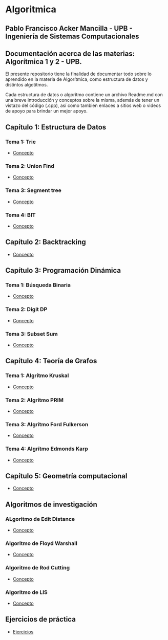 # Algoritmica

**Pablo Francisco Acker Mancilla** -
**UPB** -
**Ingeniería de Sistemas Computacionales**
-------------------------------------------------
Documentación acerca de las materias: Algorítmica 1 y 2 - UPB.
--------------------------------------------------
El presente repositorio tiene la finalidad de documentar todo sobre lo aprendido en la materia de Algorítmica, como estructura de datos y distintos algotítmos.

Cada estructura de datos o algorítmo contiene un archivo Readme.md con una breve introducción y conceptos sobre la misma, además de tener un vistazo del código (.cpp), así como tambien enlaces a sitios web o videos de apoyo para brindar un mejor apoyo.

## Capítulo 1: Estructura de Datos
### Tema 1: Trie
- [Concepto](https://github.com/PabloAcker/Algoritmica/tree/main/Cap1%20Estructura%20de%20Datos/Trie)
### Tema 2: Union Find
- [Concepto](https://github.com/PabloAcker/Algoritmica/tree/main/Cap1%20Estructura%20de%20Datos/Union%20Find)
### Tema 3: Segment tree
- [Concepto](https://github.com/PabloAcker/Algoritmica/tree/main/Cap1%20Estructura%20de%20Datos/Segment%20Tree)
### Tema 4: BIT
- [Concepto](https://github.com/PabloAcker/Algoritmica/tree/main/Cap1%20Estructura%20de%20Datos/BIT)

## Capítulo 2: Backtracking
- [Concepto](https://github.com/PabloAcker/Algoritmica/tree/main/Cap2%20Backtracking)

## Capítulo 3: Programación Dinámica
### Tema 1: Búsqueda Binaria
- [Concepto](https://github.com/PabloAcker/Algoritmica/tree/main/Cap3%20Programaci%C3%B3n%20Din%C3%A1mica/B%C3%BAsqueda%20Binaria) 
### Tema 2: Digit DP
- [Concepto](https://github.com/PabloAcker/Algoritmica/tree/main/Cap3%20Programaci%C3%B3n%20Din%C3%A1mica/Digit%20DP)
### Tema 3: Subset Sum
- [Concepto](https://github.com/PabloAcker/Algoritmica/tree/main/Cap3%20Programaci%C3%B3n%20Din%C3%A1mica/Subset%20Sum)

## Capítulo 4: Teoría de Grafos
### Tema 1: Algrítmo Kruskal
- [Concepto](https://github.com/PabloAcker/Algoritmica/tree/main/Cap4%20Teor%C3%ADa%20de%20Grafos/Algor%C3%ADtmo%20Kruskal)
### Tema 2: Algrítmo PRIM
- [Concepto](https://github.com/PabloAcker/Algoritmica/tree/main/Cap4%20Teor%C3%ADa%20de%20Grafos/Algor%C3%ADtmo%20PRIM)
### Tema 3: Algrítmo Ford Fulkerson
- [Concepto](https://github.com/PabloAcker/Algoritmica/tree/main/Cap4%20Teor%C3%ADa%20de%20Grafos/Algoritmo%20Ford%20Fulkerson)
### Tema 4: Algrítmo Edmonds Karp
- [Concepto](https://github.com/PabloAcker/Algoritmica/tree/main/Cap4%20Teor%C3%ADa%20de%20Grafos/Algoritmo%20Edmonds%20Karp)

## Capítulo 5: Geometría computacional
- [Concepto](https://github.com/PabloAcker/Algoritmica/tree/main/Cap5%20Geometr%C3%ADa%20Computacional)

## Algoritmos de investigación
### ALgoritmo de Edit Distance
- [Concepto](https://github.com/PabloAcker/Algoritmica/tree/main/Algoritmos%20de%20investigaci%C3%B3n/Algoritmo%20Edit%20Distance)
### Algoritmo de Floyd Warshall
- [Concepto](https://github.com/PabloAcker/Algoritmica/tree/main/Algoritmos%20de%20investigaci%C3%B3n/Algoritmo%20Floyd%20Warshall)
### Algoritmo de Rod Cutting
- [Concepto](https://github.com/PabloAcker/Algoritmica/tree/main/Algoritmos%20de%20investigaci%C3%B3n/Algoritmo%20Rod%20Cutting)
### Algoritmo de LIS
- [Concepto](https://github.com/PabloAcker/Algoritmica/tree/main/Algoritmos%20de%20investigaci%C3%B3n/Algoritmo%20LIS)

## Ejercicios de práctica
- [Ejercicios](https://github.com/PabloAcker/Algoritmica/tree/main/Ejercicios%20de%20pr%C3%A1ctica)
